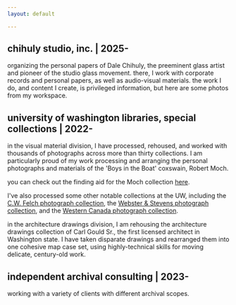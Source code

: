 ```yaml
---
layout: default

---
```


## chihuly studio, inc. | 2025-
organizing the personal papers of Dale Chihuly, the preeminent glass artist and pioneer of the studio glass movement. there, I work with corporate records and personal papers, as well as audio-visual materials. the work I do, and content I create, is privileged information, but here are some photos from my workspace.

## university of washington libraries, special collections | 2022-
in the visual material division, I have processed, rehoused, and worked with thousands of photographs across more than thirty collections. I am particularly proud of my work processing and arranging the personal photographs and materials of the 'Boys in the Boat' coxswain, Robert Moch.

you can check out the finding aid for the Moch collection [here](https://archiveswest.orbiscascade.org/ark:80444/xv791503?q=moch).

I've also processed some other notable collections at the UW, including the [C.W. Felch photograph collection](https://archiveswest.orbiscascade.org/ark:80444/xv325025), the [Webster & Stevens photograph collection](https://archiveswest.orbiscascade.org/ark:80444/xv505991), and the [Western Canada photograph collection](https://archiveswest.orbiscascade.org/ark:80444/xv92150).

in the architecture drawings division, I am rehousing the architecture drawings collection of Carl Gould Sr., the first licensed architect in Washington state. I have taken disparate drawings and rearranged them into one cohesive map case set, using highly-technical skills for moving delicate, century-old work.

## independent archival consulting | 2023-
working with a variety of clients with different archival scopes.

